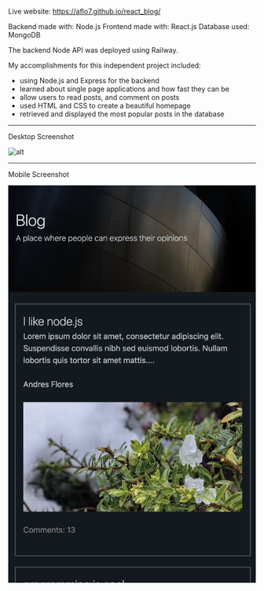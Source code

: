 Live website: https://aflo7.github.io/react_blog/

Backend made with: Node.js
Frontend made with: React.js
Database used: MongoDB

The backend Node API was deployed using Railway.

My accomplishments for this independent project included:
- using Node.js and Express for the backend
- learned about single page applications and how fast they can be
- allow users to read posts, and comment on posts
- used HTML and CSS to create a beautiful homepage
- retrieved and displayed the most popular posts in the database

<hr>

Desktop Screenshot

![alt](./ss%202022-12-17%20at%207.39.29%20PM.png)

<hr>

Mobile Screenshot

![alt](./mobile.png)